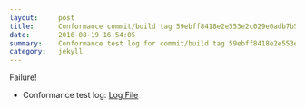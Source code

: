 ```yaml
---
layout:     post
title:      Conformance commit/build tag 59ebff8418e2e553e2c029e0adb7b577e98c387a
date:       2016-08-19 16:54:05
summary:    Conformance test log for commit/build tag 59ebff8418e2e553e2c029e0adb7b577e98c387a.
category:   jekyll
---
```


Failure!

- Conformance test log: [Log File](http://s3-us-west-2.amazonaws.com/kraken-e2e-logs/conformance/59/build-log.txt)
